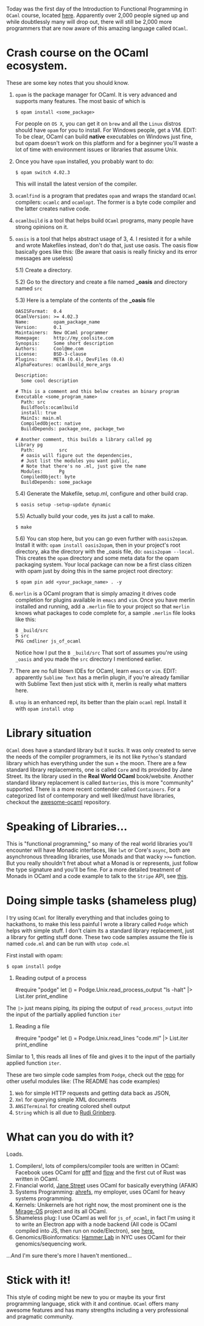 Today was the first day of the Introduction to Functional Programming
in `OCaml` course, located [here](https://www.france-universite-numerique-mooc.fr/courses/parisdiderot/56002/session01/about). Apparently over 2,000 people signed up
and while doubtlessly many will drop out, there will still be 2,000
more programmers that are now aware of this amazing language called
`OCaml`.

# Crash course on the OCaml ecosystem.

These are some key notes that you should know.

1.  `opam` is the package manager for OCaml. It is very advanced and
    supports many features. The most basic of which is 
    
        $ opam install <some_package>
    
    For people on `OS X`, you can get it on `brew` and all the `Linux`
    distros should have `opam` for you to install. For Windows people,
    get a VM. EDIT: To be clear, OCaml can build **native** executables on
    Windows just fine, but opam doesn't work on this platform and for a
    beginner you'll waste a lot of time with environment issues or
    libraries that assume Unix.

2.  Once you have `opam` installed, you probably want to do:
    
        $ opam switch 4.02.3
    
    This will install the latest version of the compiler.

3.  `ocamlfind` is a program that predates `opam` and wraps the
    standard `OCaml` compilers: `ocamlc` and `ocamlopt`. The former is
    a byte code compiler and the latter creates native code.

4.  `ocamlbuild` is a tool that helps build `OCaml` programs, many
    people have strong opinions on it.

5.  `oasis` is a tool that helps abstract usage of 3, 4. I resisted it
    for a while and wrote Makefiles instead, don't do that, just use
    oasis. The oasis flow basically goes like this: (Be aware that
    oasis is really finicky and its error messages are useless)
    
    5.1) Create a directory.
    
    5.2) Go to the directory and create a file named **\_oasis** and
         directory named `src`
    
    5.3) Here is a template of the contents of the **\_oasis** file
    
        OASISFormat:  0.4
        OCamlVersion: >= 4.02.3
        Name:         opam_package_name
        Version:      0.1
        Maintainers:  New OCaml programmer
        Homepage:     http://my_coolsite.com
        Synopsis:     Some short description
        Authors:      Cool@me.com
        License:      BSD-3-clause
        Plugins:      META (0.4), DevFiles (0.4)
        AlphaFeatures: ocamlbuild_more_args
        
        Description:
          Some cool description
        
        # This is a comment and this below creates an binary program    
        Executable <some_program_name>
          Path: src
          BuildTools:ocamlbuild
          install: true
          MainIs: main.ml
          CompiledObject: native
          BuildDepends: package_one, package_two
        
        # Another comment, this builds a library called pg
        Library pg
          Path:         src
          # oasis will figure out the dependencies, 
          # Just list the modules you want public, 
          # Note that there's no .ml, just give the name
          Modules:      Pg
          CompiledObject: byte
          BuildDepends: some_package
    
    5.4) Generate the Makefile, setup.ml, configure and other build crap.
    
        $ oasis setup -setup-update dynamic
    
    5.5) Actually build your code, yes its just a call to make.
    
        $ make
    
    5.6) You can stop here, but you can go even further with
         `oasis2opam`. Install it with: `opam install oasis2opam`, then
         in your project's root directory, aka the directory with the
         \_oasis file, do: `oasis2opam --local`. This creates the `opam`
         directory and some meta data for the opam packaging
         system. Your local package can now be a first class citizen
         with opam just by doing this in the same project root
         directory: 
    
        $ opam pin add <your_package_name> . -y

6.  `merlin` is a OCaml program that is simply amazing it drives code
    completion for plugins available in `emacs` and `vim`. Once you
    have merlin installed and running, add a `.merlin` file to your
    project so that `merlin` knows what packages to code complete for,
    a sample `.merlin` file looks like this:
    
        B _build/src
        S src
        PKG cmdliner js_of_ocaml
    
    Notice how I put the `B _build/src` That sort of assumes you're
    using `_oasis` and you made the `src` directory I mentioned earlier.

7.  There are no full blown IDEs for OCaml, learn `emacs` or
    `vim`. EDIT: apparently `Sublime Text` has a merlin plugin, if
    you're already familiar with Sublime Text then just stick with it,
    merlin is really what matters here.

8.  `utop` is an enhanced repl, its better than the plain `ocaml`
       repl. Install it with `opam install utop`

# Library situation

`OCaml` does have a standard library but it sucks. It was only created
to serve the needs of the compiler programmers, ie its not like
`Python`'s standard library which has everything under the sun + the
moon. There are a few standard library replacements, one is called
`Core` and its provided by Jane Street. Its the library used in the
**Real World OCaml** book/website. Another standard library replacement
is called `Batteries`, this is more "community" supported. There is a
more recent contender called `Containers`. For a categorized list of
contemporary and well liked/must have libraries, checkout the
[awesome-ocaml](https://github.com/rizo/awesome-ocaml) repository.

# Speaking of Libraries...

This is "functional programming," so many of the real world libraries
you'll encounter will have Monadic interfaces, like `lwt` or Core's
`async`, both are asynchronous threading libraries, use Monads
and that wacky `>>=` function. But you really shouldn't fret about
what a Monad is or represents, just follow the type signature and
you'll be fine. For a more detailed treatment of Monads in OCaml and a
code example to talk to the `Stripe` API, see [this](http://hyegar.com/blog/2015/09/23/let's-just-use-monads/).

# Doing simple tasks (shameless plug)

I try using `OCaml` for literally everything and that includes going
to hackathons, to make this less painful I wrote a library called
`Podge` which helps with simple stuff. I don't claim its a standard
library replacement, just a library for getting stuff done. These two
code samples assume the file is named `code.ml` and can be run with
`utop code.ml`

First install with opam:

    $ opam install podge

1.  Reading output of a process

    #require "podge"
    let () = 
      Podge.Unix.read_process_output "ls -halt" |> List.iter print_endline

The `|>` just means piping, its piping the output of
`read_process_output` into the input of the partially applied function
`iter`

1.  Reading a file

    #require "podge"
    let () = 
      Podge.Unix.read_lines "code.ml" |> List.iter print_endline

Similar to 1, this reads all lines of file and gives it to the input
of the partially applied function `iter`.

These are two simple code samples from `Podge`, check out the [repo](https://github.com/fxfactorial/podge)
for other useful modules like: (The README has code examples)

1.  `Web` for simple HTTP requests and getting data back as JSON,
2.  `Xml` for querying simple XML documents
3.  `ANSITerminal` for creating colored shell output
4.  `String` which is all due to [Rudi Grinberg](http://rgrinberg.com).

# What can you do with it?

Loads.

1.  Compilers!, lots of compilers/compiler tools are written in
    OCaml: Facebook uses OCaml for [pfff](https://github.com/facebook/pfff) and [flow](https://github.com/facebook/flow) and the first cut of
    Rust was written in OCaml.
2.  Financial world, [Jane Street](https://www.janestreet.com) uses OCaml for basically everything (AFAIK)
3.  Systems Programming: [ahrefs](https://ahrefs.com), my employer, uses OCaml for heavy
    systems programming.
4.  Kernels: Unikernels are hot right now, the most prominent one is
    the [Mirage-OS](https://mirage.io) project and its all OCaml.
5.  Shameless plug: I use OCaml as well for `js_of_ocaml`, in fact I'm
    using it to write an Electron app with a node backend (All code is
    OCaml compiled into JS, then run on node/Electron), see [here.](https://github.com/fxfactorial/ocaml-electron)
6.  Genomics/Bioinformatics: [Hammer Lab](https://github.com/hammerlab) in NYC uses OCaml for their
    genomics/sequencing work.

...And I'm sure there's more I haven't mentioned...

# Stick with it!

This style of coding might be new to you or maybe its your first
programming language, stick with it and continue. `OCaml` offers many
awesome features and has many strengths including a very professional
and pragmatic community.
